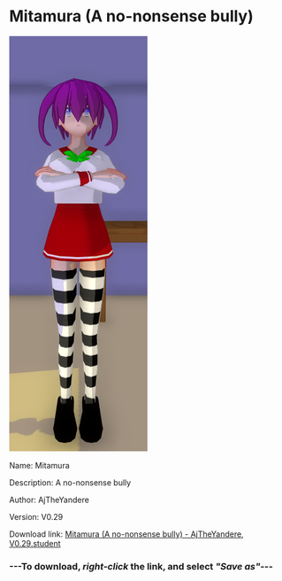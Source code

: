 # Mitamura (A no-nonsense bully)

<img src = "https://raw.githubusercontent.com/Arbiter1223/Daigaku-Gurashi-Custom-Students/master/Students/Files/Mitamura%20(A%20no-nonsense%20bully).png">

Name: Mitamura

Description: A no-nonsense bully

Author: AjTheYandere

Version: V0.29

Download link: <a href="https://raw.githubusercontent.com/Arbiter1223/Daigaku-Gurashi-Custom-Students/master/Students/Files/Mitamura%20(A%20no-nonsense%20bully)%20-%20AjTheYandere%2C%20V0.29.student">Mitamura (A no-nonsense bully) - AjTheYandere, V0.29.student</a>

### ---**To download, _right-click_ the link, and select _"Save as"_**---
